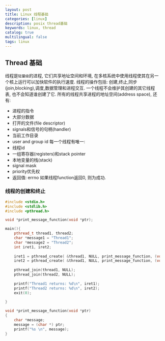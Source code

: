 ```yaml
---
layout: post
title: Linux 线程基础
categories: [linux]
description: posix thread基础
keywords: linux, thread
catalog: true
multilingual: false
tags: linux
---
```


## Thread 基础
线程是`轻量级`的进程, 它们共享地址空间和环境, 在多核系统中使用线程使其在另一个核上运行可以加快软件的执行速度.
线程的操作包括: 创建,终止,同步(join,blocking),调度,数据管理和进程交互.
一个线程不会维护其创建的其它线程表, 也不会知道谁创建了它.
所有的线程共享进程的地址空间(address space), 还有:
- 进程的指令
- 大部分数据
- 打开的文件(file descriptor)
- signals和信号的句柄(handler)
- 当前工作目录
- user and group id
每一个线程有唯一:
- 线程id
- 一组寄存器(registers)和stack pointer
- 本地变量的栈(stack)
- signal mask 
- priority优先权
- 返回值: errno
如果线程function返回0, 则为成功.

### 线程的创建和终止
```c++
#include <stdio.h>
#include <stdlib.h>
#include <pthread.h>

void *print_message_function(void *ptr);

main(){
    pthread_t thread1, thread2;
    char *message1 = "Thread1";
    char *message2 = "Thread2";
    int iret1, iret2;
    
    iret1 = pthread_create( &thread1, NULL, print_message_function, (void*) message1);
    iret2 = pthread_create( &thread1, NULL, print_message_function, (void*) message2);
    
    pthread_join(thread1, NULL);
    pthread_join(thread2, NULL);
    
    printf("Thread1 returns: %d\n", iret1);
    printf("Thread2 returns: %d\n", iret2);
    exit(0);
    
}

void *print_message_function(void *ptr)
{
    char *message;
    message = (char *) ptr;
    printf("%s \n", message);
}

```


